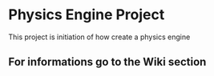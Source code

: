 # Physics Engine Project 

This project is initiation of how create a physics engine 

## For informations go to the Wiki section
